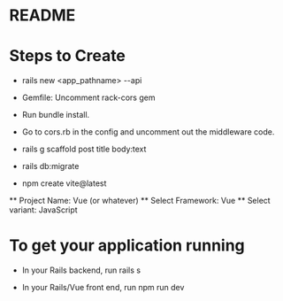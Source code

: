 # README

# Steps to Create

* rails new <app_pathname> --api

* Gemfile: Uncomment rack-cors gem

* Run bundle install.

* Go to cors.rb in the config and uncomment out the middleware code.

* rails g scaffold post title body:text

* rails db:migrate

* npm create vite@latest

** Project Name: Vue (or whatever)
** Select Framework: Vue
** Select variant: JavaScript

# To get your application running

* In your Rails backend, run rails s

* In your Rails/Vue front end, run npm run dev

